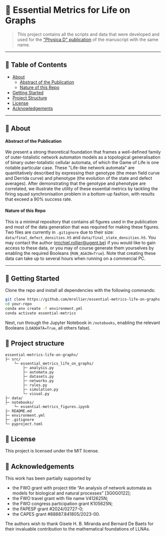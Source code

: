 # 🚀 Essential Metrics for Life on Graphs

> This project contains all the scripts and data that were developed and used for the ["Physica D" publication](https://authors.elsevier.com/sd/article/S0167-2789(25)00427-0) of the manuscript with the same name.

---

## 📖 Table of Contents
- [About](#-about)
    - [Abstract of the Publication](#abstract-of-the-publication)
    - [Nature of this Repo](#nature-of-this-repo)
- [Getting Started](#-getting-started)
- [Project Structure](#-project-structure)
- [License](#-license)
- [Acknowledgements](#-acknowledgements)

---

## 🧐 About

#### Abstract of the Publication

We present a strong theoretical foundation that frames a well-defined family of outer-totalistic network automaton models as a topological generalisation of binary outer-totalistic cellular automata, of which the Game of Life is one notable particular case. These "Life-like network automata" are quantitatively described by expressing their genotype (the mean field curve and Derrida curve) and phenotype (the evolution of the state and defect averages). After demonstrating that the genotype and phenotype are correlated, we illustrate the utility of these essential metrics by tackling the firing squad synchronisation problem in a bottom-up fashion, with results that exceed a 90% success rate.

#### Nature of this Repo

This is a minimal repository that contains all figures used in the publication and most of the data generation that was required for making these figures. Two files are currently in `.gitignore` due to their size: `data/final_defect_densities.h5` and `data/final_state_densities.h5`. You may contact the author (michiel.rollier@ugent.be) if you would like to gain access to these data, or you may of course generate them yourselves by enabling the required Booleans (`RUN_AGAIN=True`). Note that creating these data can take up to several hours when running on a commercial PC.

---

## 🚦 Getting Started

Clone the repo and install all dependencies with the following commands:

```bash
git clone https://github.com/mrollier/essential-metrics-life-on-graphs.git
cd your-repo
conda env create -f environment.yml
conda activate essential-metrics
```

Next, run through the Jupyter Notebook in `/notebooks`, enabling the relevant Booleans (`LOADDATA=True`, all others false).

## 📂 Project structure
```
essential-metrics-life-on-graphs/
├─ src/
    └─ essential_metrics_life_on_graphs/
        ├─ analysis.py
        ├─ automata.py
        ├─ datasets.py
        ├─ networks.py
        ├─ rules.py
        ├─ simulation.py
        └─ visual.py
├─ data/
├─ notebooks/
    └─ essential-metrics_figures.ipynb
├─ README.md
├─ environment.yml
├─ .gitignore
└─ pyproject.toml
```

## 📜 License
This project is licensed under the MIT license.

## 🙌 Acknowledgements

This work has been partially supported by
- the FWO grant with project title “An analysis of network automata as models for biological and natural processes” [3G0G0122];
- the FWO travel grant with file name V412625N;
- the FWO congress participation grant K105625N;
- the FAPESP grant #2024/02727-0;
- the CAPES grant #88887.841805/2023-00.

The authors wish to thank Gisele H. B. Miranda and Bernard De Baets for their invaluable contribution to the mathematical foundations of LLNAs.